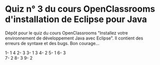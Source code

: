 # Quiz n° 3 du cours OpenClassrooms d'installation de Eclipse pour Java
Dépôt pour le quiz du cours OpenClassrooms "Installez votre environnement de développement Java avec Eclipse". Il contient des erreurs de syntaxe et des bugs. Bon courage...

1-
   1
   4
2-
   3
3-
   1
   3
4-
   2
5-
   1
6-
   3  
7-
   2
8-
   3
9-
   2
